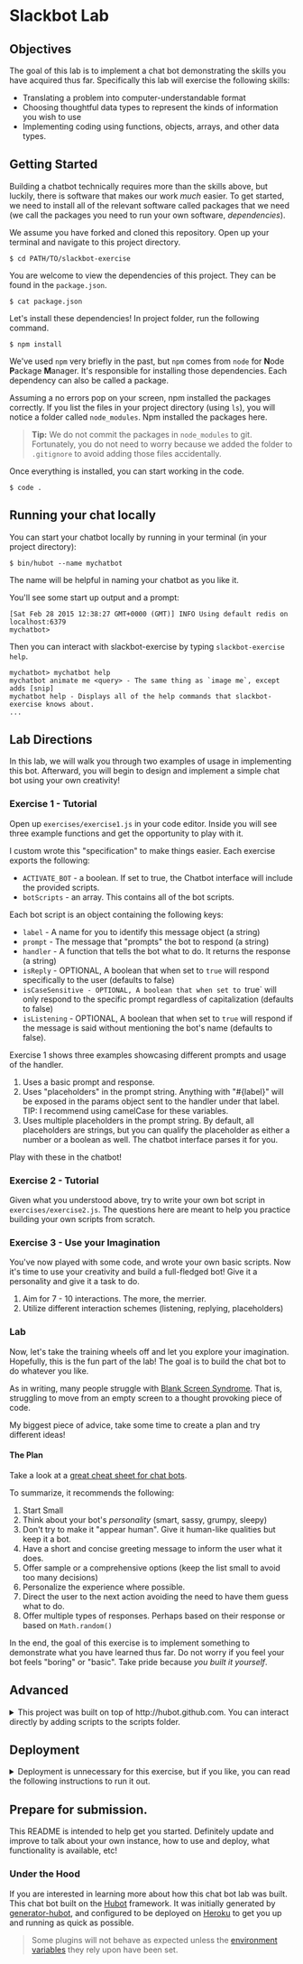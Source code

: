 # Slackbot Lab

## Objectives

The goal of this lab is to implement a chat bot demonstrating the skills you
have acquired thus far. Specifically this lab will exercise the following
skills:

- Translating a problem into computer-understandable format
- Choosing thoughtful data types to represent the kinds of information you wish to use
- Implementing coding using functions, objects, arrays, and other data types.

## Getting Started

Building a chatbot technically requires more than the skills above, but luckily,
there is software that makes our work _much_ easier. To get started, we need to
install all of the relevant software called packages that we need (we call
the packages you need to run your own software, _dependencies_).

We assume you have forked and cloned this repository. Open up your terminal and
navigate to this project directory.

```
$ cd PATH/TO/slackbot-exercise
```

You are welcome to view the dependencies of this project. They can be found in
the `package.json`.

```
$ cat package.json
```

Let's install these dependencies! In project folder, run the following command.

```
$ npm install
```

We've used `npm` very briefly in the past, but `npm` comes from `node` for
**N**ode **P**ackage **M**anager. It's responsible for installing those
dependencies. Each dependency can also be called a package.

Assuming a no errors pop on your screen, npm installed the packages correctly.
If you list the files in your project directory (using `ls`), you will notice
a folder called `node_modules`. Npm installed the packages here.

> **Tip:** We do not commit the packages in `node_modules` to git. Fortunately,
> you do not need to worry because we added the folder to `.gitignore` to avoid
> adding those files accidentally.

Once everything is installed, you can start working in the code.

```
$ code .
```

## Running your chat locally

You can start your chatbot locally by running in your terminal (in your project
directory):

```
$ bin/hubot --name mychatbot
```

The name will be helpful in naming your chatbot as you like it.

You'll see some start up output and a prompt:

```
[Sat Feb 28 2015 12:38:27 GMT+0000 (GMT)] INFO Using default redis on localhost:6379
mychatbot>
```

Then you can interact with slackbot-exercise by typing `slackbot-exercise help`.

```
mychatbot> mychatbot help
mychatbot animate me <query> - The same thing as `image me`, except adds [snip]
mychatbot help - Displays all of the help commands that slackbot-exercise knows about.
...
```

## Lab Directions

In this lab, we will walk you through two examples of usage in implementing
this bot. Afterward, you will begin to design and implement a simple chat bot
using your own creativity!

### Exercise 1 - Tutorial

Open up `exercises/exercise1.js` in your code editor. Inside you will see three
example functions and get the opportunity to play with it.

I custom wrote this "specification" to make things easier. Each exercise exports
the following:

- `ACTIVATE_BOT` - a boolean. If set to true, the Chatbot interface will include the provided scripts.
- `botScripts` - an array. This contains all of the bot scripts.

Each bot script is an object containing the following keys:

- `label` - A name for you to identify this message object (a string)
- `prompt` - The message that "prompts" the bot to respond (a string)
- `handler` - A function that tells the bot what to do. It returns the response (a string)
- `isReply` - OPTIONAL, A boolean that when set to `true` will respond specifically to the user (defaults to false)
- `isCaseSensitive - OPTIONAL, A boolean that when set to `true` will only respond to the specific prompt regardless of capitalization (defaults to false)
- `isListening` - OPTIONAL, A boolean that when set to `true` will respond if the message is said without mentioning the bot's name (defaults to false).

Exercise 1 shows three examples showcasing different prompts and usage of the handler.

1. Uses a basic prompt and response.
2. Uses "placeholders" in the prompt string. Anything with "#{label}" will be exposed in the params object sent to the handler under that label. TIP: I recommend using camelCase for these variables.
3. Uses multiple placeholders in the prompt string. By default, all placeholders are strings, but you can qualify the placeholder as either a number or a boolean as well. The chatbot interface parses it for you.

Play with these in the chatbot!

### Exercise 2 - Tutorial

Given what you understood above, try to write your own bot script in `exercises/exercise2.js`.
The questions here are meant to help you practice building your own scripts from scratch.

### Exercise 3 - Use your Imagination

You've now played with some code, and wrote your own basic scripts. Now it's time to use your
creativity and build a full-fledged bot! Give it a personality and give it a task to do.

1. Aim for 7 - 10 interactions. The more, the merrier.
2. Utilize different interaction schemes (listening, replying, placeholders)

### Lab

Now, let's take the training wheels off and let you explore your imagination.
Hopefully, this is the fun part of the lab! The goal is to build the chat bot
to do whatever you like.

As in writing, many people struggle with [Blank Screen Syndrome](https://heidicohen.com/overcome-blank-blog-post-syndrome/). That is, struggling to move from an empty
screen to a thought provoking piece of code.

My biggest piece of advice, take some time to create a plan and try different ideas!

#### The Plan

Take a look at a [great cheat sheet for chat bots](https://chatbotsmagazine.com/the-ultimate-cheat-sheet-for-building-the-best-chatbot-2e7ab821d3a3).

To summarize, it recommends the following:

1. Start Small
2. Think about your bot's _personality_ (smart, sassy, grumpy, sleepy)
3. Don't try to make it "appear human". Give it human-like qualities but keep it a bot.
4. Have a short and concise greeting message to inform the user what it does.
5. Offer sample or a comprehensive options (keep the list small to avoid too many decisions)
6. Personalize the experience where possible.
7. Direct the user to the next action avoiding the need to have them guess what to do.
8. Offer multiple types of responses. Perhaps based on their response or based on `Math.random()`

In the end, the goal of this exercise is to implement something to demonstrate
what you have learned thus far. Do not worry if you feel your bot feels "boring"
or "basic". Take pride because _you built it yourself_.

## Advanced

<details>
  <summary>This project was built on top of http://hubot.github.com. You can interact directly by adding
  scripts to the scripts folder.</summary>

### Configuration

A few scripts (including some installed by default) require environment
variables to be set as a simple form of configuration.

Each script should have a commented header which contains a "Configuration"
section that explains which values it requires to be placed in which variable.
When you have lots of scripts installed this process can be quite labour
intensive. The following shell command can be used as a stop gap until an
easier way to do this has been implemented.

    grep -o 'hubot-[a-z0-9_-]\+' external-scripts.json | \
      xargs -n1 -I {} sh -c 'sed -n "/^# Configuration/,/^#$/ s/^/{} /p" \
          $(find node_modules/{}/ -name "*.coffee")' | \
        awk -F '#' '{ printf "%-25s %s\n", $1, $2 }'

How to set environment variables will be specific to your operating system.
Rather than recreate the various methods and best practices in achieving this,
it's suggested that you search for a dedicated guide focused on your OS.

### external-scripts

There will inevitably be functionality that everyone will want. Instead of
writing it yourself, you can use existing plugins.

Hubot is able to load plugins from third-party `npm` packages. This is the
recommended way to add functionality to your hubot. You can get a list of
available hubot plugins on [npmjs.com][npmjs] or by using `npm search`:

    % npm search hubot-scripts panda
    NAME             DESCRIPTION                        AUTHOR DATE       VERSION KEYWORDS
    hubot-pandapanda a hubot script for panda responses =missu 2014-11-30 0.9.2   hubot hubot-scripts panda
    ...

To use a package, check the package's documentation, but in general it is:

1. Use `npm install --save` to add the package to `package.json` and install it
2. Add the package name to `external-scripts.json` as a double quoted string

You can review `external-scripts.json` to see what is included by default.

### Super Advanced Usage

It is also possible to define `external-scripts.json` as an object to
explicitly specify which scripts from a package should be included. The example
below, for example, will only activate two of the six available scripts inside
the `hubot-fun` plugin, but all four of those in `hubot-auto-deploy`.

```json
{
  "hubot-fun": ["crazy", "thanks"],
  "hubot-auto-deploy": "*"
}
```

**Be aware that not all plugins support this usage and will typically fallback
to including all scripts.**

[npmjs]: https://www.npmjs.com

### hubot-scripts

Before hubot plugin packages were adopted, most plugins were held in the
[hubot-scripts][hubot-scripts] package. Some of these plugins have yet to be
migrated to their own packages. They can still be used but the setup is a bit
different.

To enable scripts from the hubot-scripts package, add the script name with
extension as a double quoted string to the `hubot-scripts.json` file in this
repo.

[hubot-scripts]: https://github.com/github/hubot-scripts

If you are going to use the `hubot-redis-brain` package (strongly suggested),
you will need to add the Redis to Go addon on Heroku which requires a verified
account or you can create an account at [Redis to Go][redistogo] and manually
set the `REDISTOGO_URL` variable.

    % heroku config:add REDISTOGO_URL="..."

If you don't need any persistence feel free to remove the `hubot-redis-brain`
from `external-scripts.json` and you don't need to worry about redis at all.

[redistogo]: https://redistogo.com/

</details>

## Deployment

<details>
  <summary>Deployment is unnecessary for this exercise, but if you like, you can
  read the following instructions to run it out.</summary>

```
$ heroku create --stack cedar
$ git push heroku master
```

If your Heroku account has been verified you can run the following to enable
and add the Redis to Go addon to your app.

```
$ heroku addons:add redistogo:nano
```

If you run into any problems, checkout Heroku's [docs][heroku-node-docs].

You'll need to edit the `Procfile` to set the name of your hubot.

More detailed documentation can be found on the [deploying hubot onto
Heroku][deploy-heroku] wiki page.

### Restart the bot

You may want to get comfortable with `heroku logs` and `heroku restart` if
you're having issues.

</details>

## Prepare for submission.

This README is intended to help get you started. Definitely update and improve
to talk about your own instance, how to use and deploy, what functionality is
available, etc!

### Under the Hood

If you are interested in learning more about how this chat bot lab was built.
This chat bot built on the [Hubot][hubot] framework. It was
initially generated by [generator-hubot][generator-hubot], and configured to be
deployed on [Heroku][heroku] to get you up and running as quick as possible.

[heroku]: http://www.heroku.com
[hubot]: http://hubot.github.com
[generator-hubot]: https://github.com/github/generator-hubot

> Some plugins will not behave as expected unless the
> [environment variables](#configuration) they rely upon have been set.
